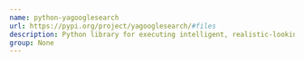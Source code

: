 ```yaml
---
name: python-yagooglesearch
url: https://pypi.org/project/yagooglesearch/#files
description: Python library for executing intelligent, realistic-looking, and tunable Google searches. URL : https://pypi.org/project/yagooglesearch/#files Groups : None
group: None
---
```

